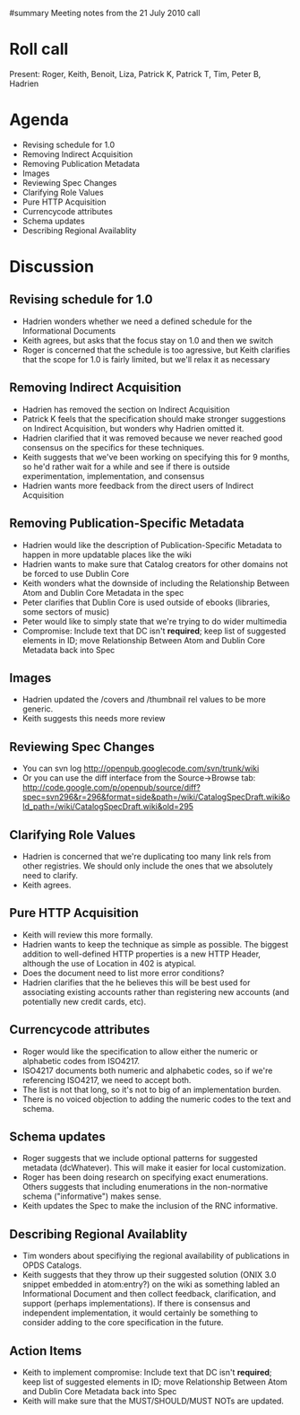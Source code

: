 ﻿#summary Meeting notes from the 21 July 2010 call

# Roll call #

Present: Roger, Keith, Benoit, Liza, Patrick K, Patrick T, Tim, Peter B, Hadrien

# Agenda #

  * Revising schedule for 1.0
  * Removing Indirect Acquisition
  * Removing Publication Metadata
  * Images
  * Reviewing Spec Changes
  * Clarifying Role Values
  * Pure HTTP Acquisition
  * Currencycode attributes
  * Schema updates
  * Describing Regional Availablity

# Discussion #

## Revising schedule for 1.0 ##

  * Hadrien wonders whether we need a defined schedule for the Informational Documents
  * Keith agrees, but asks that the focus stay on 1.0 and then we switch
  * Roger is concerned that the schedule is too agressive, but Keith clarifies that the scope for 1.0 is fairly limited, but we'll relax it as necessary

## Removing Indirect Acquisition ##

  * Hadrien has removed the section on Indirect Acquisition
  * Patrick K feels that the specification should make stronger suggestions on Indirect Acquisition, but wonders why Hadrien omitted it.
  * Hadrien clarified that it was removed because we never reached good consensus on the specifics for these techniques.
  * Keith suggests that we've been working on specifying this for 9 months, so he'd rather wait for a while and see if there is outside experimentation, implementation, and consensus
  * Hadrien wants more feedback from the direct users of Indirect Acquisition

## Removing Publication-Specific Metadata ##

  * Hadrien would like the description of Publication-Specific Metadata to happen in more updatable places like the wiki
  * Hadrien wants to make sure that Catalog creators for other domains not be forced to use Dublin Core
  * Keith wonders what the downside of including the Relationship Between Atom and Dublin Core Metadata in the spec
  * Peter clarifies that Dublin Core is used outside of ebooks (libraries, some sectors of music)
  * Peter would like to simply state that we're trying to do wider multimedia
  * Compromise: Include text that DC isn't **required**; keep list of suggested elements in ID; move Relationship Between Atom and Dublin Core Metadata back into Spec

## Images ##

  * Hadrien updated the /covers and /thumbnail rel values to be more generic.
  * Keith suggests this needs more review

## Reviewing Spec Changes ##

  * You can svn log http://openpub.googlecode.com/svn/trunk/wiki
  * Or you can use the diff interface from the Source->Browse tab: http://code.google.com/p/openpub/source/diff?spec=svn296&r=296&format=side&path=/wiki/CatalogSpecDraft.wiki&old_path=/wiki/CatalogSpecDraft.wiki&old=295

## Clarifying Role Values ##

  * Hadrien is concerned that we're duplicating too many link rels from other registries. We should only include the ones that we absolutely need to clarify.
  * Keith agrees.

## Pure HTTP Acquisition ##

  * Keith will review this more formally.
  * Hadrien wants to keep the technique as simple as possible. The biggest addition to well-defined HTTP properties is a new HTTP Header, although the use of Location in 402 is atypical.
  * Does the document need to list more error conditions?
  * Hadrien clarifies that the he believes this will be best used for associating existing accounts rather than registering new accounts (and potentially new credit cards, etc).

## Currencycode attributes ##

  * Roger would like the specification to allow either the numeric or alphabetic codes from ISO4217.
  * ISO4217 documents both numeric and alphabetic codes, so if we're referencing ISO4217, we need to accept both.
  * The list is not that long, so it's not to big of an implementation burden.
  * There is no voiced objection to adding the numeric codes to the text and schema.

## Schema updates ##

  * Roger suggests that we include optional patterns for suggested metadata (dcWhatever). This will make it easier for local customization.
  * Roger has been doing research on specifying exact enumerations. Others suggests that including enumerations in the non-normative schema ("informative") makes sense.
  * Keith updates the Spec to make the inclusion of the RNC informative.

## Describing Regional Availablity ##

  * Tim wonders about specifiying the regional availability of publications in OPDS Catalogs.
  * Keith suggests that they throw up their suggested solution (ONIX 3.0 snippet embedded in atom:entry?) on the wiki as something labled an Informational Document and then collect feedback, clarification, and support (perhaps implementations). If there is consensus and independent implementation, it would certainly be something to consider adding to the core specification in the future.

## Action Items ##

  * Keith to implement compromise: Include text that DC isn't **required**; keep list of suggested elements in ID; move Relationship Between Atom and Dublin Core Metadata back into Spec
  * Keith will make sure that the MUST/SHOULD/MUST NOTs are updated.